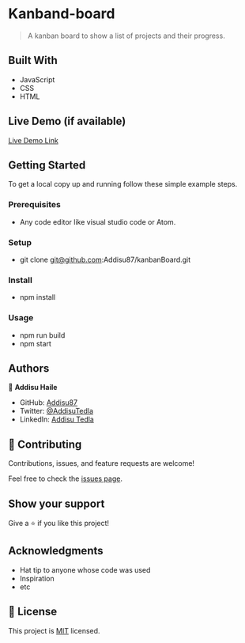 # Kanband-board

> A kanban board to show a list of projects and their progress.

## Built With

- JavaScript
- CSS
- HTML

## Live Demo (if available)

[Live Demo Link](https://addisu87.github.io/kanbanBoard/dist)

## Getting Started

To get a local copy up and running follow these simple example steps.

### Prerequisites

- Any code editor like visual studio code or Atom.

### Setup

- git clone git@github.com:Addisu87/kanbanBoard.git

### Install

- npm install

### Usage

- npm run build
- npm start

## Authors

👤 **Addisu Haile**

- GitHub: [Addisu87](https://github.com/Addisu87)
- Twitter: [@AddisuTedla](https://twitter.com/AddisuTedla)
- LinkedIn: [Addisu Tedla](https://www.linkedin.com/in/addisu-tedla-8b4a10143/)

## 🤝 Contributing

Contributions, issues, and feature requests are welcome!

Feel free to check the [issues page](https://github.com/Addisu87/kanbanBoard/issues).

## Show your support

Give a ⭐️ if you like this project!

## Acknowledgments

- Hat tip to anyone whose code was used
- Inspiration
- etc

## 📝 License

This project is [MIT](./MIT.md) licensed.
